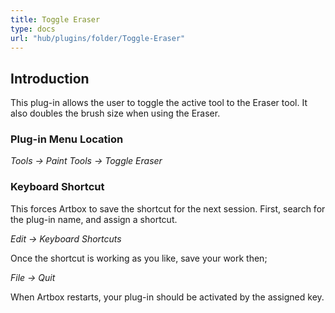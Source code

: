 ```yaml
---
title: Toggle Eraser
type: docs
url: "hub/plugins/folder/Toggle-Eraser"
---
```


## Introduction

This plug-in allows the user to toggle the active tool to the Eraser tool. It also doubles the brush size when using the Eraser.

### Plug-in Menu Location

_Tools -> Paint Tools -> Toggle Eraser_

### Keyboard Shortcut

This forces Artbox to save the shortcut for the next session. First, search for the plug-in name, and assign a shortcut.

_Edit -> Keyboard Shortcuts_

Once the shortcut is working as you like, save your work then;

_File -> Quit_

When Artbox restarts, your plug-in should be activated by the assigned key.
